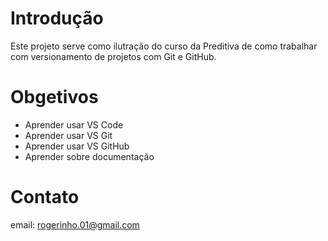 # Introdução
Este projeto serve como ilutração do curso da Preditiva de como trabalhar com versionamento de projetos com Git e GitHub.

# Obgetivos

 * Aprender usar VS Code
 * Aprender usar VS Git
 * Aprender usar VS GitHub
 * Aprender sobre documentação

 # Contato
 email: rogerinho.01@gmail.com